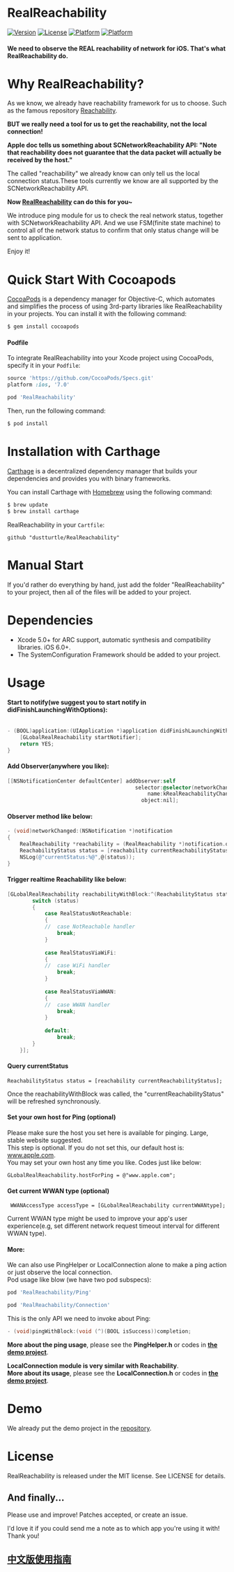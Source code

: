 # RealReachability
[![Version](https://img.shields.io/badge/pod-1.1.9-yellow.svg)](http://cocoadocs.org/docsets/RealReachability/1.1.9/)
[![License](https://img.shields.io/badge/License-MIT-blue.svg)](http://cocoadocs.org/docsets/RealReachability/1.1.9/)
[![Platform](https://img.shields.io/badge/Platform-iOS-orange.svg)](http://cocoadocs.org/docsets/RealReachability/1.1.9/)
[![Platform](https://img.shields.io/badge/Build-Passed-green.svg)](http://cocoadocs.org/docsets/RealReachability/1.1.9/)
#### We need to observe the REAL reachability of network for iOS. That's what RealReachability do.

# Why RealReachability?
As we know, we already have reachability framework for us to choose. Such as the famous repository [Reachability](https://github.com/tonymillion/Reachability).

**BUT we really need a tool for us to get the reachability, not the local connection!**

**Apple doc tells us something about SCNetworkReachability API:
"Note that reachability does not guarantee that the data packet will actually be received by the host."**

The called "reachability" we already know can only tell us the local connection status.These tools currently we know are all supported by the SCNetworkReachability API.


**Now [RealReachability](https://github.com/dustturtle/RealReachability) can do this for you~**

We introduce ping module for us to check the real network status, together with SCNetworkReachability API. And we use FSM(finite state machine) to control all of the network status to confirm that only status change will be sent to application.

Enjoy it!

# Quick Start With Cocoapods
[CocoaPods](http://cocoapods.org) is a dependency manager for Objective-C, which automates and simplifies the process of using 3rd-party libraries like RealReachability in your projects. You can install it with the following command:

```bash
$ gem install cocoapods
```

#### Podfile

To integrate RealReachability into your Xcode project using CocoaPods, specify it in your `Podfile`:

```ruby
source 'https://github.com/CocoaPods/Specs.git'
platform :ios, '7.0'

pod 'RealReachability'
```

Then, run the following command:

```bash
$ pod install
```
# Installation with Carthage
[Carthage](https://github.com/Carthage/Carthage) is a decentralized dependency manager that builds your dependencies and provides you with binary frameworks.

You can install Carthage with [Homebrew](http://brew.sh/) using the following command:

```bash
$ brew update
$ brew install carthage
```

RealReachability in your `Cartfile`:

```
github "dustturtle/RealReachability"
```

# Manual Start
If you'd rather do everything by hand, just add the folder "RealReachability" to your project, then all of the files will be added to your project.


# Dependencies

- Xcode 5.0+ for ARC support, automatic synthesis and compatibility
  libraries. iOS 6.0+.
- The SystemConfiguration Framework should be added to your project.

# Usage
#### Start to notify(we suggest you to start notify in didFinishLaunchingWithOptions):

```objective-c

- (BOOL)application:(UIApplication *)application didFinishLaunchingWithOptions:(NSDictionary *)launchOptions {
    [GLobalRealReachability startNotifier];
    return YES;
}
```
#### Add Observer(anywhere you like):
```objective-c
[[NSNotificationCenter defaultCenter] addObserver:self
                                         selector:@selector(networkChanged:)
                                             name:kRealReachabilityChangedNotification
                                           object:nil];

```

#### Observer method like below:
```objective-c
- (void)networkChanged:(NSNotification *)notification
{
    RealReachability *reachability = (RealReachability *)notification.object;
    ReachabilityStatus status = [reachability currentReachabilityStatus];
    NSLog(@"currentStatus:%@",@(status));
}

```
#### Trigger realtime Reachability like below:
```objective-c
[GLobalRealReachability reachabilityWithBlock:^(ReachabilityStatus status) {
        switch (status)
        {
            case RealStatusNotReachable:
            {
            //  case NotReachable handler
                break;
            }
                
            case RealStatusViaWiFi:
            {
            //  case WiFi handler
                break;
            }
                
            case RealStatusViaWWAN:
            {
            //  case WWAN handler
                break;
            }
                
            default:
                break;
        }
    }];
```
#### Query currentStatus
```
ReachabilityStatus status = [reachability currentReachabilityStatus];
```

Once the reachabilityWithBlock was called, the "currentReachabilityStatus" will be refreshed synchronously.
#### Set your own host for Ping (optional)
Please make sure the host you set here is available for pinging. Large, stable website suggested.   
This step is optional. If you do not set this, our default host is: www.apple.com.   
You may set your own host any time you like. Codes just like below:
```
GLobalRealReachability.hostForPing = @"www.apple.com";
```

#### Get current WWAN type (optional)
```
 WWANAccessType accessType = [GLobalRealReachability currentWWANtype];

```
Current WWAN type might be used to improve your app's user experience(e.g, set different network request timeout interval for different WWAN type).
#### More:
We can also use PingHelper or LocalConnection alone to make a ping action or just observe the local connection.  
Pod usage like blow (we have two pod subspecs):

```ruby
pod 'RealReachability/Ping'
```
```ruby
pod 'RealReachability/Connection'
```
This is the only API we need to invoke about Ping:

```objective-c
- (void)pingWithBlock:(void (^)(BOOL isSuccess))completion;

```
**More about the ping usage**, please see the **PingHelper.h** or codes in [**the demo project**](https://github.com/dustturtle/RealReachability).

**LocalConnection module is very similar with Reachability**.   
**More about its usage**, please see the **LocalConnection.h** or codes in [**the demo project**](https://github.com/dustturtle/RealReachability). 


# Demo
We already put the demo project in the [repository](https://github.com/dustturtle/RealReachability).

# License

RealReachability is released under the MIT license. See LICENSE for details.

## And finally...

Please use and improve! Patches accepted, or create an issue.

I'd love it if you could send me a note as to which app you're using it with! Thank you!

## [中文版使用指南](http://blog.csdn.net/openglnewbee/article/details/50705146)

